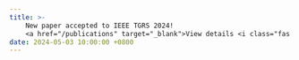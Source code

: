 ```yaml
---
title: >-
    New paper accepted to IEEE TGRS 2024! 
    <a href="/publications" target="_blank">View details <i class="fas fa-angle-double-right"></i></a>
date: 2024-05-03 10:00:00 +0800
---
```

